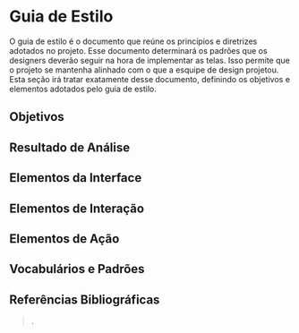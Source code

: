 # Guia de Estilo

O guia de estilo é o documento que reúne os princípios e diretrizes adotados no projeto. Esse documento determinará os padrões que os designers deverão seguir na hora de
implementar as telas. Isso permite que o projeto se mantenha alinhado com o que a esquipe de design projetou. Esta seção irá tratar exatamente desse documento, definindo
os objetivos e elementos adotados pelo guia de estilo.

## Objetivos

## Resultado de Análise

## Elementos da Interface

## Elementos de Interação

## Elementos de Ação

## Vocabulários e Padrões

## Referências Bibliográficas

>.
